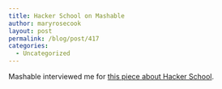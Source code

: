 ```yaml
---
title: Hacker School on Mashable
author: maryrosecook
layout: post
permalink: /blog/post/417
categories:
  - Uncategorized
---
```

Mashable interviewed me for [this piece about Hacker School][1].

 [1]: http://mashable.com/2013/06/25/hacker-school/